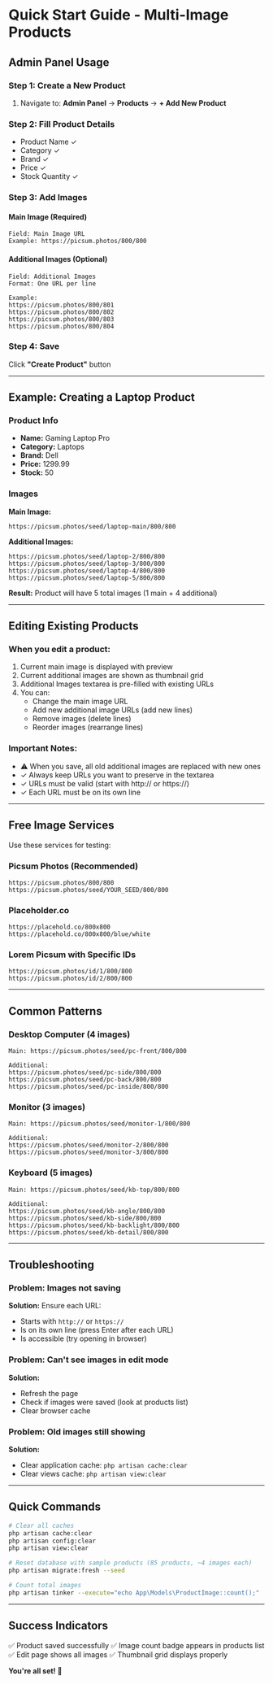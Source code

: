 # Quick Start Guide - Multi-Image Products

## Admin Panel Usage

### Step 1: Create a New Product
1. Navigate to: **Admin Panel** → **Products** → **+ Add New Product**

### Step 2: Fill Product Details
- Product Name ✓
- Category ✓
- Brand ✓
- Price ✓
- Stock Quantity ✓

### Step 3: Add Images

#### Main Image (Required)
```
Field: Main Image URL
Example: https://picsum.photos/800/800
```

#### Additional Images (Optional)
```
Field: Additional Images
Format: One URL per line

Example:
https://picsum.photos/800/801
https://picsum.photos/800/802
https://picsum.photos/800/803
https://picsum.photos/800/804
```

### Step 4: Save
Click **"Create Product"** button

---

## Example: Creating a Laptop Product

### Product Info
- **Name:** Gaming Laptop Pro
- **Category:** Laptops
- **Brand:** Dell
- **Price:** 1299.99
- **Stock:** 50

### Images
**Main Image:**
```
https://picsum.photos/seed/laptop-main/800/800
```

**Additional Images:**
```
https://picsum.photos/seed/laptop-2/800/800
https://picsum.photos/seed/laptop-3/800/800
https://picsum.photos/seed/laptop-4/800/800
https://picsum.photos/seed/laptop-5/800/800
```

**Result:** Product will have 5 total images (1 main + 4 additional)

---

## Editing Existing Products

### When you edit a product:
1. Current main image is displayed with preview
2. Current additional images are shown as thumbnail grid
3. Additional Images textarea is pre-filled with existing URLs
4. You can:
   - Change the main image URL
   - Add new additional image URLs (add new lines)
   - Remove images (delete lines)
   - Reorder images (rearrange lines)

### Important Notes:
- ⚠️ When you save, all old additional images are replaced with new ones
- ✓ Always keep URLs you want to preserve in the textarea
- ✓ URLs must be valid (start with http:// or https://)
- ✓ Each URL must be on its own line

---

## Free Image Services

Use these services for testing:

### Picsum Photos (Recommended)
```
https://picsum.photos/800/800
https://picsum.photos/seed/YOUR_SEED/800/800
```

### Placeholder.co
```
https://placehold.co/800x800
https://placehold.co/800x800/blue/white
```

### Lorem Picsum with Specific IDs
```
https://picsum.photos/id/1/800/800
https://picsum.photos/id/2/800/800
```

---

## Common Patterns

### Desktop Computer (4 images)
```
Main: https://picsum.photos/seed/pc-front/800/800

Additional:
https://picsum.photos/seed/pc-side/800/800
https://picsum.photos/seed/pc-back/800/800
https://picsum.photos/seed/pc-inside/800/800
```

### Monitor (3 images)
```
Main: https://picsum.photos/seed/monitor-1/800/800

Additional:
https://picsum.photos/seed/monitor-2/800/800
https://picsum.photos/seed/monitor-3/800/800
```

### Keyboard (5 images)
```
Main: https://picsum.photos/seed/kb-top/800/800

Additional:
https://picsum.photos/seed/kb-angle/800/800
https://picsum.photos/seed/kb-side/800/800
https://picsum.photos/seed/kb-backlight/800/800
https://picsum.photos/seed/kb-detail/800/800
```

---

## Troubleshooting

### Problem: Images not saving
**Solution:** Ensure each URL:
- Starts with `http://` or `https://`
- Is on its own line (press Enter after each URL)
- Is accessible (try opening in browser)

### Problem: Can't see images in edit mode
**Solution:** 
- Refresh the page
- Check if images were saved (look at products list)
- Clear browser cache

### Problem: Old images still showing
**Solution:**
- Clear application cache: `php artisan cache:clear`
- Clear views cache: `php artisan view:clear`

---

## Quick Commands

```bash
# Clear all caches
php artisan cache:clear
php artisan config:clear
php artisan view:clear

# Reset database with sample products (85 products, ~4 images each)
php artisan migrate:fresh --seed

# Count total images
php artisan tinker --execute="echo App\Models\ProductImage::count();"
```

---

## Success Indicators

✅ Product saved successfully
✅ Image count badge appears in products list
✅ Edit page shows all images
✅ Thumbnail grid displays properly

**You're all set! 🎉**

